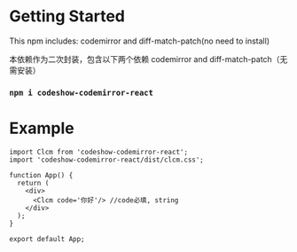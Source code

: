 # Getting Started

This npm includes: codemirror and diff-match-patch(no need to install)

本依赖作为二次封装，包含以下两个依赖 codemirror and diff-match-patch（无需安装）


### `npm i codeshow-codemirror-react`

# Example
```
import Clcm from 'codeshow-codemirror-react';
import 'codeshow-codemirror-react/dist/clcm.css';

function App() {
  return (
    <div>
      <Clcm code='你好'/> //code必填, string
    </div>
  );
}

export default App;
```
